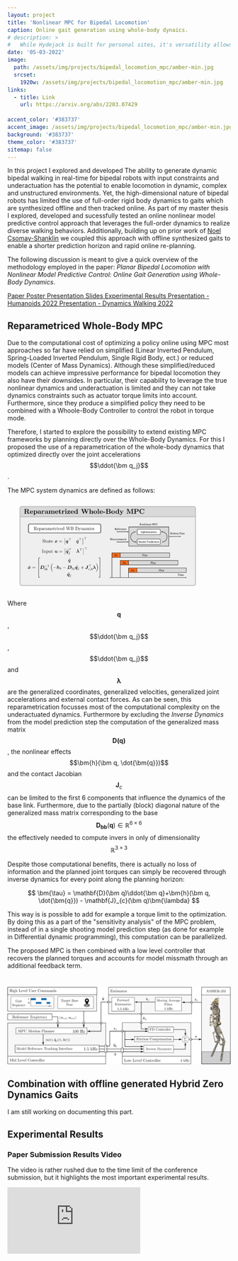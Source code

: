 ```yaml
---
layout: project
title: 'Nonlinear MPC for Bipedal Locomotion'
caption: Online gait generation using whole-body dynaics.
# description: >
#   While Hydejack is built for personal sites, it's versatility allows it to be used a product page as well.
date: '05-03-2022'
image: 
  path: /assets/img/projects/bipedal_locomotion_mpc/amber-min.jpg
  srcset: 
    1920w: /assets/img/projects/bipedal_locomotion_mpc/amber-min.jpg
links:
  - title: Link
    url: https://arxiv.org/abs/2203.07429

accent_color: '#383737'
accent_image: /assets/img/projects/bipedal_locomotion_mpc/amber-min.jpg
background: '#383737'
theme_color: '#383737'
sitemap: false
---
```


In this project I explored and developed 
The ability to generate dynamic bipedal walking in real-time for bipedal robots with input constraints and underactuation has the potential to enable locomotion in dynamic, complex and unstructured environments. Yet, the high-dimensional nature of bipedal robots has limited the use of full-order rigid body dynamics to gaits which are synthesized offline and then
tracked online. As part of my master thesis I explored, developed and sucessfully tested an online nonlinear model predictive control approach that leverages the full-order dynamics to realize diverse walking behaviors. Additionally, building up on prior work of [Noel Csomay-Shanklin](https://noelc-s.github.io/website/) we coupled this approach with offline synthesized gaits to enable a shorter prediction horizon and rapid online re-planning. 

The following discussion is meant to give a quick overview of the methodology employed in the paper: *Planar Bipedal Locomotion with Nonlinear Model Predictive Control: Online Gait Generation using Whole-Body Dynamics*.

<a href="https://arxiv.org/pdf/2203.07429.pdf" class="btn btn-sm btn-primary mt1" target="_blank">
        <small class="icon-file-pdf"></small>
        Paper
</a>
<a href="/assets/documents/projects/bipedal_locomotion_mpc/Humanoids_TO_MPC_Workshop_Poster.pdf" class="btn btn-sm btn-primary mt1" target="_blank">
        <small class="icon-file-pdf"></small>
        Poster
</a>
<a href="/assets/documents/projects/bipedal_locomotion_mpc/Paper_Presentation_Humanoids_short.pdf" class="btn btn-sm btn-primary mt1" target="_blank">
        <small class="icon-file-pdf"></small>
        Presentation Slides
</a>
<a href="https://www.youtube.com/watch?v=3g8ZNsCWdOA" class="btn btn-sm btn-primary mt1" target="_blank">
        Experimental Results
</a>
<a href="https://www.youtube.com/watch?v=zMjEMkBBRbg&t=19s" class="btn btn-sm btn-primary mt1" target="_blank">
        Presentation - Humanoids 2022
</a>

<a href="https://mediaspace.wisc.edu/media/DW22_Csomay-Shanklin%2C+Noel+-+June+15th+2022%2C+7A39A39+pm/1_das1yjvq" class="btn btn-sm btn-primary mt1" target="_blank">
        Presentation - Dynamics Walking 2022 
</a>

## Reparametriced Whole-Body MPC
Due to the computational cost of optimizing a policy online using MPC most approaches so far have relied on simplified (Linear Inverted Pendulum, Spring-Loaded Inverted Pendulum, Single Rigid Body, ect.) or reduced models (Center of Mass Dynamics). Although these simplified/reduced models can achieve impressive performance for bipedal locomotion they also have their downsides. In particular, their capability to leverage the true nonlinear dynamics and underactuation is limited and they can not take dynamics constraints such as actuator torque limits into account. Furthermore, since they produce a simplified policy they need to be combined with a Whoole-Body Controller to control the robot in torque mode. 

Therefore, I started to explore the possibility to extend existing MPC frameworks by planning directly over the Whole-Body Dynamics. For this I proposed the use of a reparametrication of the whole-body dynamics that optimized directly over the joint accelerations $$\ddot{\bm q_j}$$. 

The MPC system dynamics are defined as follows:

<div style="width: 80%; margin: 5%;">
  <p align="center"><img src="/assets/img/projects/bipedal_locomotion_mpc/reparametriced_wb_mpc.png"></p>
</div>

Where $$\bm q$$, $$\ddot{\bm q_j}$$, $$\ddot{\bm q_j}$$ and $$\bm \lambda$$ are the generalized coordinates, generalized velocities, generalized joint accelerations and external contact forces. As can be seen, this reparametrication focusses most of the computational complexity on the underactuated dynamics. Furthermore by excluding the *Inverse Dynamics* from the model prediction step the computation of the generalized mass matrix $$\mathbf{D(\bm q)}$$, the nonlinear effects $$\bm{h}(\bm q, \dot{\bm{q}})$$ and the contact Jacobian $$\mathbf{J}_{c}$$ can be limited to the first 6 components that influence the dynamics of the base link. Furthermore, due to the partially (block) diagonal nature of the generalized mass matrix corresponding to the base $$\mathbf{D_{bb}}(\bm q) \in \mathbb{R}^{6 \times 6}$$ the effectively needed to compute invers in only of dimensionality $$\mathbb{R}^{3 \times 3}$$

Despite those computational benefits, there is actually no loss of information and the planned joint torques can simply be recovered through inverse dynamics for every point along the planning horizon:

$$
  \bm{\tau} = \mathbf{D}(\bm q)\ddot{\bm q}+\bm{h}(\bm q, \dot{\bm{q}}) - \mathbf{J}_{c}(\bm q)\bm{\lambda}
$$

This way is is possible to add for example a torque limit to the optimization. By doing this as a part of the "sensitivity analysis" of the MPC problem, instead of in a single shooting model prediction step (as done for example in Differential dynamic programming), this computation can be parallelized.

The proposed MPC is then combined with a low level controller that recovers the planned torques and accounts for model missmath through an additional feedback term. 


<div style="width: 100%; margin-top: 40px;">
  <p align="center"><img src="/assets/img/projects/bipedal_locomotion_mpc/MPCPipeline_v2_web.jpg"></p>
</div>



## Combination with offline generated Hybrid Zero Dynamics Gaits

I am still working on documenting this part. 


## Experimental Results

### Paper Submission Results Video
The video is rather rushed due to the time limit of the conference submission, but it highlights the most important experimental results.  

<div class="videoWrapper">
<iframe src="https://www.youtube.com/embed/3g8ZNsCWdOA" title="YouTube video player" frameborder="0" allow="accelerometer; autoplay; clipboard-write; encrypted-media; gyroscope; picture-in-picture" allowfullscreen></iframe>
</div>



